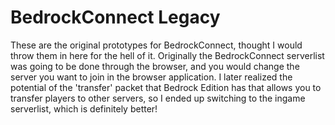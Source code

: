 # BedrockConnect Legacy

These are the original prototypes for BedrockConnect, thought I would throw them in here for the hell of it. Originally the BedrockConnect serverlist was going to be done through the browser, and you would change the server you want to join in the browser application.
I later realized the potential of the 'transfer' packet that Bedrock Edition has that allows you to transfer players to other servers, so I ended up switching to the ingame serverlist, which is definitely better!
